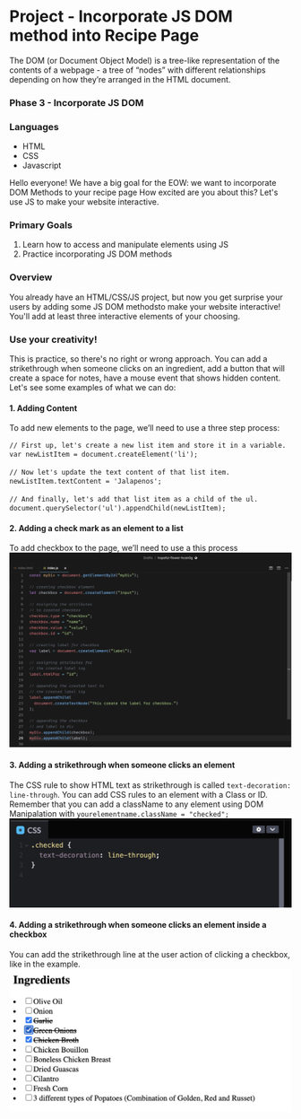 # Project - Incorporate JS DOM method into Recipe Page

The DOM (or Document Object Model) is a tree-like representation of the contents of a webpage - a tree of “nodes” with different relationships depending on how they’re arranged in the HTML document.

### Phase 3 - Incorporate JS DOM

### Languages

- HTML
- CSS
- Javascript

Hello everyone! 
We have a big goal for the EOW: we want to incorporate DOM Methods to your recipe page 
How excited are you about this? Let's use JS to make your website interactive. 

### Primary Goals

1. Learn how to access and manipulate elements using JS
2. Practice incorporating JS DOM methods

### Overview

You already have an HTML/CSS/JS project, but now you get surprise your users by adding some JS DOM methodsto make your website interactive! You'll add at least three interactive elements of your choosing.

### Use your creativity!
This is practice, so there's no right or wrong approach. 
You can add a strikethrough when someone clicks on an ingredient, add a button that will create a space for notes, have a mouse event that shows hidden content. Let's see some examples of what we can do:

#### 1. Adding Content
To add new elements to the page, we’ll need to use a three step process:
```
// First up, let's create a new list item and store it in a variable.
var newListItem = document.createElement('li');

// Now let's update the text content of that list item.
newListItem.textContent = 'Jalapenos';

// And finally, let's add that list item as a child of the ul.
document.querySelector('ul').appendChild(newListItem);
```
#### 2. Adding a check mark as an element to a list
To add checkbox to the page, we’ll need to use a this process
![Brute Force Approach to adding a checkbox](https://raw.githubusercontent.com/Techtonica/curriculum/af027e9524fff7abab62e65705f8d3427424c7d9/projects/pr-screenshot/pr-dommanipulation1.png)

#### 3. Adding a strikethrough when someone clicks an element
The CSS rule to show HTML text as strikethrough is called `text-decoration: line-through`. You can add CSS rules to an element with a Class or ID. Remember that you can add a className to any element using DOM Manipalation with `yourelementname.className = "checked";`
![Brute Force Approach to adding a checkbox](https://raw.githubusercontent.com/Techtonica/curriculum/af027e9524fff7abab62e65705f8d3427424c7d9/projects/pr-screenshot/pr-dommanipulation2.png)

#### 4. Adding a strikethrough when someone clicks an element inside a checkbox
You can add the strikethrough line at the user action of clicking a checkbox, like in the example. 
![Brute Force Approach to adding a checkbox](https://raw.githubusercontent.com/Techtonica/curriculum/af027e9524fff7abab62e65705f8d3427424c7d9/projects/pr-screenshot/pr-dommanipulation3.png)
